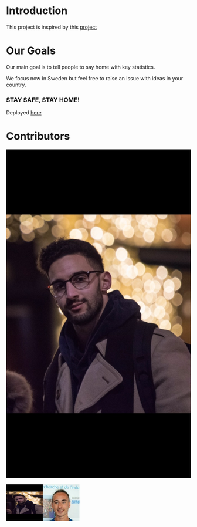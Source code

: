 # Introduction

This project is inspired by this [project](https://github.com/ecohydro/covid-19-waves)

# Our Goals 
Our main goal is to tell people to say home with key statistics. 

We focus now in Sweden but feel free to raise an issue with ideas in your country. 

### STAY SAFE, STAY HOME!

Deployed [here](https://corona-confinement.herokuapp.com/)

# Contributors

<a href="https://github.com/MastafaF" target="_blank"><img src="./ressources/pictures/photo_mastafa.jpg"></a>


<img src='./ressources/pictures/photo_mastafa.jpg' href= 'https://github.com/MastafaF' width=100 height=100><img src='./ressources/pictures/photo_quentin.jpg' href = 'https://github.com/quentindubourgdeluzencon)' width=100 height=100>